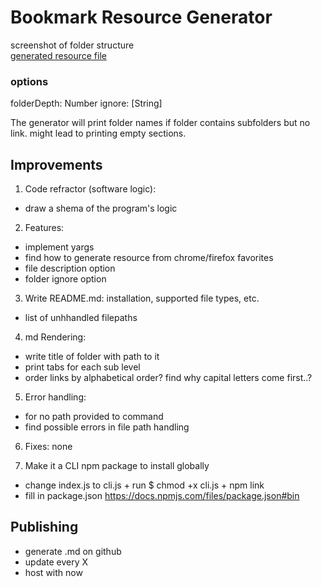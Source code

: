 # Bookmark Resource Generator

screenshot of folder structure  
[generated resource file](./output/dev-tools-and-resources.md)

### options

folderDepth: Number
ignore: [String]

The generator will print folder names if folder contains subfolders but no link. might lead to printing empty sections.

## Improvements

1. Code refractor (software logic):

- draw a shema of the program's logic

2. Features:

- implement yargs
- find how to generate resource from chrome/firefox favorites
- file description option
- folder ignore option

3. Write README.md: installation, supported file types, etc.

- list of unhhandled filepaths

4. md Rendering:

- write title of folder with path to it
- print tabs for each sub level
- order links by alphabetical order? find why capital letters come first..?

5. Error handling:

- for no path provided to command
- find possible errors in file path handling

6. Fixes: none

7. Make it a CLI npm package to install globally

- change index.js to cli.js + run \$ chmod +x cli.js + npm link
- fill in package.json https://docs.npmjs.com/files/package.json#bin

## Publishing

- generate .md on github
- update every X
- host with now
